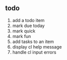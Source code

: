 todo
----

1. add a todo item
2. mark due today
3. mark quick
4. mark fun
5. add tasks to an item
6. display cl help message
7. handle cl input errors

